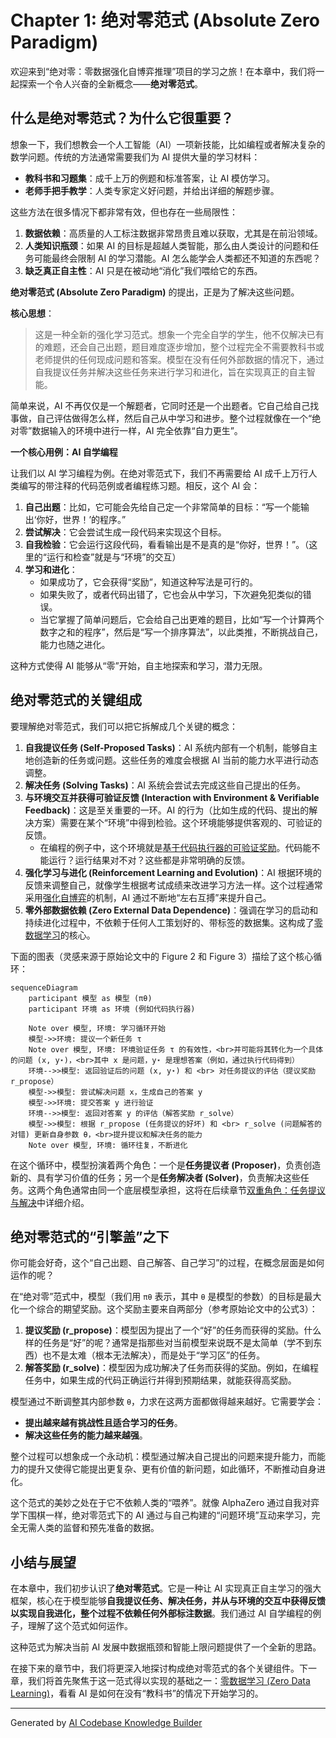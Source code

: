# Chapter 1: 绝对零范式 (Absolute Zero Paradigm)


欢迎来到“绝对零：零数据强化自博弈推理”项目的学习之旅！在本章中，我们将一起探索一个令人兴奋的全新概念——**绝对零范式**。

## 什么是绝对零范式？为什么它很重要？

想象一下，我们想教会一个人工智能（AI）一项新技能，比如编程或者解决复杂的数学问题。传统的方法通常需要我们为 AI 提供大量的学习材料：
*   **教科书和习题集**：成千上万的例题和标准答案，让 AI 模仿学习。
*   **老师手把手教学**：人类专家定义好问题，并给出详细的解题步骤。

这些方法在很多情况下都非常有效，但也存在一些局限性：
1.  **数据依赖**：高质量的人工标注数据非常昂贵且难以获取，尤其是在前沿领域。
2.  **人类知识瓶颈**：如果 AI 的目标是超越人类智能，那么由人类设计的问题和任务可能最终会限制 AI 的学习潜能。AI 怎么能学会人类都还不知道的东西呢？
3.  **缺乏真正自主性**：AI 只是在被动地“消化”我们喂给它的东西。

**绝对零范式 (Absolute Zero Paradigm)** 的提出，正是为了解决这些问题。

**核心思想**：
> 这是一种全新的强化学习范式。想象一个完全自学的学生，他不仅解决已有的难题，还会自己出题，题目难度逐步增加，整个过程完全不需要教科书或老师提供的任何现成问题和答案。模型在没有任何外部数据的情况下，通过自我提议任务并解决这些任务来进行学习和进化，旨在实现真正的自主智能。

简单来说，AI 不再仅仅是一个解题者，它同时还是一个出题者。它自己给自己找事做，自己评估做得怎么样，然后自己从中学习和进步。整个过程就像在一个“绝对零”数据输入的环境中进行一样，AI 完全依靠“自力更生”。

**一个核心用例：AI 自学编程**

让我们以 AI 学习编程为例。在绝对零范式下，我们不再需要给 AI 成千上万行人类编写的带注释的代码范例或者编程练习题。相反，这个 AI 会：
1.  **自己出题**：比如，它可能会先给自己定一个非常简单的目标：“写一个能输出‘你好，世界！’的程序。”
2.  **尝试解决**：它会尝试生成一段代码来实现这个目标。
3.  **自我检验**：它会运行这段代码，看看输出是不是真的是“你好，世界！”。（这里的“运行和检查”就是与“环境”的交互）
4.  **学习和进化**：
    *   如果成功了，它会获得“奖励”，知道这种写法是可行的。
    *   如果失败了，或者代码出错了，它也会从中学习，下次避免犯类似的错误。
    *   当它掌握了简单问题后，它会给自己出更难的题目，比如“写一个计算两个数字之和的程序”，然后是“写一个排序算法”，以此类推，不断挑战自己，能力也随之进化。

这种方式使得 AI 能够从“零”开始，自主地探索和学习，潜力无限。

## 绝对零范式的关键组成

要理解绝对零范式，我们可以把它拆解成几个关键的概念：

1.  **自我提议任务 (Self-Proposed Tasks)**：AI 系统内部有一个机制，能够自主地创造新的任务或问题。这些任务的难度会根据 AI 当前的能力水平进行动态调整。
2.  **解决任务 (Solving Tasks)**：AI 系统会尝试去完成这些自己提出的任务。
3.  **与环境交互并获得可验证反馈 (Interaction with Environment & Verifiable Feedback)**：这是至关重要的一环。AI 的行为（比如生成的代码、提出的解决方案）需要在某个“环境”中得到检验。这个环境能够提供客观的、可验证的反馈。
    *   在编程的例子中，这个环境就是[基于代码执行器的可验证奖励](06_基于代码执行器的可验证奖励__verifiable_rewards_via_code_executor__.md)。代码能不能运行？运行结果对不对？这些都是非常明确的反馈。
4.  **强化学习与进化 (Reinforcement Learning and Evolution)**：AI 根据环境的反馈来调整自己，就像学生根据考试成绩来改进学习方法一样。这个过程通常采用[强化自博弈](04_强化自博弈__reinforced_self_play__.md)的机制，AI 通过不断地“左右互搏”来提升自己。
5.  **零外部数据依赖 (Zero External Data Dependence)**：强调在学习的启动和持续进化过程中，不依赖于任何人工策划好的、带标签的数据集。这构成了[零数据学习](02_零数据学习__zero_data_learning__.md)的核心。

下面的图表（灵感来源于原始论文中的 Figure 2 和 Figure 3）描绘了这个核心循环：

```mermaid
sequenceDiagram
    participant 模型 as 模型 (πθ)
    participant 环境 as 环境 (例如代码执行器)

    Note over 模型, 环境: 学习循环开始
    模型->>环境: 提议一个新任务 τ
    Note over 模型, 环境: 环境验证任务 τ 的有效性，<br>并可能将其转化为一个具体的问题 (x, y⋆)，<br>其中 x 是问题，y⋆ 是理想答案（例如，通过执行代码得到）
    环境-->>模型: 返回验证后的问题 (x, y⋆) 和 <br> 对任务提议的评估（提议奖励 r_propose）
    模型->>模型: 尝试解决问题 x，生成自己的答案 y
    模型->>环境: 提交答案 y 进行验证
    环境-->>模型: 返回对答案 y 的评估（解答奖励 r_solve）
    模型->>模型: 根据 r_propose (任务提议的好坏) 和 <br> r_solve (问题解答的对错) 更新自身参数 θ，<br>提升提议和解决任务的能力
    Note over 模型, 环境: 循环往复，不断进化

```

在这个循环中，模型扮演着两个角色：一个是**任务提议者 (Proposer)**，负责创造新的、具有学习价值的任务；另一个是**任务解决者 (Solver)**，负责解决这些任务。这两个角色通常由同一个底层模型承担，这将在后续章节[双重角色：任务提议与解决](05_双重角色_任务提议与解决__dual_roles__proposer___solver__.md)中详细介绍。

## 绝对零范式的“引擎盖”之下

你可能会好奇，这个“自己出题、自己解答、自己学习”的过程，在概念层面是如何运作的呢？

在“绝对零”范式中，模型（我们用 `πθ` 表示，其中 `θ` 是模型的参数）的目标是最大化一个综合的期望奖励。这个奖励主要来自两部分（参考原始论文中的公式3）：

1.  **提议奖励 (r_propose)**：模型因为提出了一个“好”的任务而获得的奖励。什么样的任务是“好”的呢？通常是指那些对当前模型来说既不是太简单（学不到东西）也不是太难（根本无法解决），而是处于“学习区”的任务。
2.  **解答奖励 (r_solve)**：模型因为成功解决了任务而获得的奖励。例如，在编程任务中，如果生成的代码正确运行并得到预期结果，就能获得高奖励。

模型通过不断调整其内部参数 `θ`，力求在这两方面都做得越来越好。它需要学会：
*   **提出越来越有挑战性且适合学习的任务**。
*   **解决这些任务的能力越来越强**。

整个过程可以想象成一个永动机：模型通过解决自己提出的问题来提升能力，而能力的提升又使得它能提出更复杂、更有价值的新问题，如此循环，不断推动自身进化。

这个范式的美妙之处在于它不依赖人类的“喂养”。就像 AlphaZero 通过自我对弈学下围棋一样，绝对零范式下的 AI 通过与自己构建的“问题环境”互动来学习，完全无需人类的监督和预先准备的数据。

## 小结与展望

在本章中，我们初步认识了**绝对零范式**。它是一种让 AI 实现真正自主学习的强大框架，核心在于模型能够**自我提议任务、解决任务，并从与环境的交互中获得反馈以实现自我进化，整个过程不依赖任何外部标注数据**。我们通过 AI 自学编程的例子，理解了这个范式如何运作。

这种范式为解决当前 AI 发展中数据瓶颈和智能上限问题提供了一个全新的思路。

在接下来的章节中，我们将更深入地探讨构成绝对零范式的各个关键组件。下一章，我们将首先聚焦于这一范式得以实现的基础之一：[零数据学习 (Zero Data Learning)](02_零数据学习__zero_data_learning__.md)，看看 AI 是如何在没有“教科书”的情况下开始学习的。

---

Generated by [AI Codebase Knowledge Builder](https://github.com/The-Pocket/Tutorial-Codebase-Knowledge)
